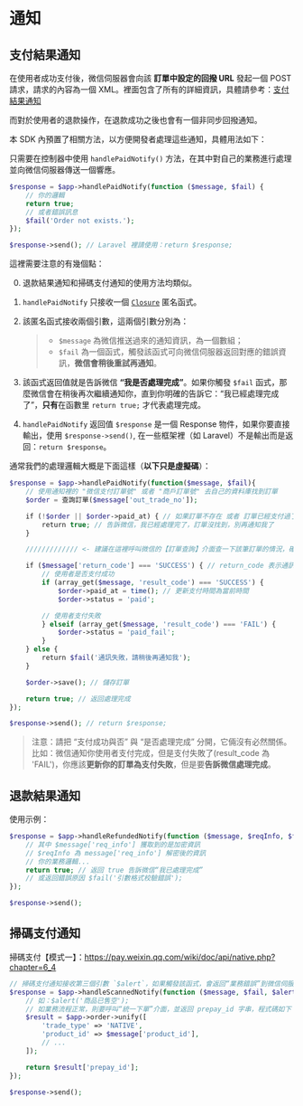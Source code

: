 # 通知

## 支付結果通知

在使用者成功支付後，微信伺服器會向該 **訂單中設定的回撥 URL** 發起一個 POST 請求，請求的內容為一個 XML。裡面包含了所有的詳細資訊，具體請參考：[支付結果通知](https://pay.weixin.qq.com/wiki/doc/api/jsapi.php?chapter=9_7)

而對於使用者的退款操作，在退款成功之後也會有一個非同步回撥通知。

本 SDK 內預置了相關方法，以方便開發者處理這些通知，具體用法如下：

只需要在控制器中使用 `handlePaidNotify()` 方法，在其中對自己的業務進行處理並向微信伺服器傳送一個響應。

```php
$response = $app->handlePaidNotify(function ($message, $fail) {
    // 你的邏輯
    return true;
    // 或者錯誤訊息
    $fail('Order not exists.');
});

$response->send(); // Laravel 裡請使用：return $response;
```

這裡需要注意的有幾個點：

0. 退款結果通知和掃碼支付通知的使用方法均類似。
1. `handlePaidNotify` 只接收一個 [`Closure`](http://php.net/manual/zh/class.closure.php) 匿名函式。
2. 該匿名函式接收兩個引數，這兩個引數分別為：

   > - `$message` 為微信推送過來的通知資訊，為一個數組；
   > - `$fail` 為一個函式，觸發該函式可向微信伺服器返回對應的錯誤資訊，**微信會稍後重試再通知**。

3. 該函式返回值就是告訴微信 **“我是否處理完成”**。如果你觸發 `$fail` 函式，那麼微信會在稍後再次繼續通知你，直到你明確的告訴它：“我已經處理完成了”，**只有**在函數里 `return true;` 才代表處理完成。

4. `handlePaidNotify` 返回值 `$response` 是一個 Response 物件，如果你要直接輸出，使用 `$response->send()`, 在一些框架裡（如 Laravel）不是輸出而是返回：`return $response`。

通常我們的處理邏輯大概是下面這樣（**以下只是虛擬碼**）：

```php
$response = $app->handlePaidNotify(function($message, $fail){
    // 使用通知裡的 "微信支付訂單號" 或者 "商戶訂單號" 去自己的資料庫找到訂單
    $order = 查詢訂單($message['out_trade_no']);

    if (!$order || $order->paid_at) { // 如果訂單不存在 或者 訂單已經支付過了
        return true; // 告訴微信，我已經處理完了，訂單沒找到，別再通知我了
    }

    ///////////// <- 建議在這裡呼叫微信的【訂單查詢】介面查一下該筆訂單的情況，確認是已經支付 /////////////

    if ($message['return_code'] === 'SUCCESS') { // return_code 表示通訊狀態，不代表支付狀態
        // 使用者是否支付成功
        if (array_get($message, 'result_code') === 'SUCCESS') {
            $order->paid_at = time(); // 更新支付時間為當前時間
            $order->status = 'paid';

        // 使用者支付失敗
        } elseif (array_get($message, 'result_code') === 'FAIL') {
            $order->status = 'paid_fail';
        }
    } else {
        return $fail('通訊失敗，請稍後再通知我');
    }

    $order->save(); // 儲存訂單

    return true; // 返回處理完成
});

$response->send(); // return $response;
```

> 注意：請把 “支付成功與否” 與 “是否處理完成” 分開，它倆沒有必然關係。
> 比如：微信通知你使用者支付完成，但是支付失敗了(result_code 為 'FAIL')，你應該**更新你的訂單為支付失敗**，但是要**告訴微信處理完成**。

## 退款結果通知

使用示例：

```php
$response = $app->handleRefundedNotify(function ($message, $reqInfo, $fail) {
    // 其中 $message['req_info'] 獲取到的是加密資訊
    // $reqInfo 為 message['req_info'] 解密後的資訊
    // 你的業務邏輯...
    return true; // 返回 true 告訴微信“我已處理完成”
    // 或返回錯誤原因 $fail('引數格式校驗錯誤');
});

$response->send();
```

## 掃碼支付通知

掃碼支付【模式一】：https://pay.weixin.qq.com/wiki/doc/api/native.php?chapter=6_4

```php
// 掃碼支付通知接收第三個引數 `$alert`，如果觸發該函式，會返回“業務錯誤”到微信伺服器，觸發 `$fail` 則返回“通訊錯誤”
$response = $app->handleScannedNotify(function ($message, $fail, $alert) use ($app) {
    // 如：$alert('商品已售空');
    // 如業務流程正常，則要呼叫“統一下單”介面，並返回 prepay_id 字串，程式碼如下
    $result = $app->order->unify([
        'trade_type' => 'NATIVE',
        'product_id' => $message['product_id'],
        // ...
    ]);

    return $result['prepay_id'];
});

$response->send();
```
